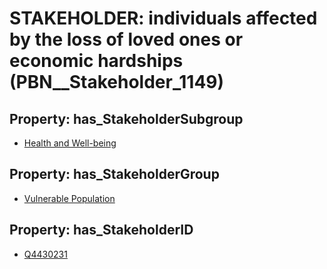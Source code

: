 # STAKEHOLDER: __individuals affected by the loss of loved ones or economic hardships__ (PBN__Stakeholder_1149)

## Property: has_StakeholderSubgroup

* [Health and Well-being](PBN__StakeholderSubgroup_94)

## Property: has_StakeholderGroup

* [Vulnerable Population](PBN__StakeholderGroup_6)

## Property: has_StakeholderID

* [Q4430231](Q4430231)

